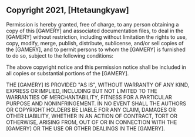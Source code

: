 ## Copyright 2021, [Htetaungkyaw]

Permission is hereby granted, free of charge, to any person obtaining a copy of this [GAMERY] and associated documentation files, to deal in the [GAMERY] without restriction, including without limitation the rights to use, copy, modify, merge, publish, distribute, sublicense, and/or sell copies of the [GAMERY], and to permit persons to whom the [GAMERY] is furnished to do so, subject to the following conditions:

The above copyright notice and this permission notice shall be included in all copies or substantial portions of the [GAMERY].

THE [GAMERY] IS PROVIDED "AS IS", WITHOUT WARRANTY OF ANY KIND, EXPRESS OR IMPLIED, INCLUDING BUT NOT LIMITED TO THE WARRANTIES OF MERCHANTABILITY, FITNESS FOR A PARTICULAR PURPOSE AND NONINFRINGEMENT. IN NO EVENT SHALL THE AUTHORS OR COPYRIGHT HOLDERS BE LIABLE FOR ANY CLAIM, DAMAGES OR OTHER LIABILITY, WHETHER IN AN ACTION OF CONTRACT, TORT OR OTHERWISE, ARISING FROM, OUT OF OR IN CONNECTION WITH THE [GAMERY] OR THE USE OR OTHER DEALINGS IN THE [GAMERY].
